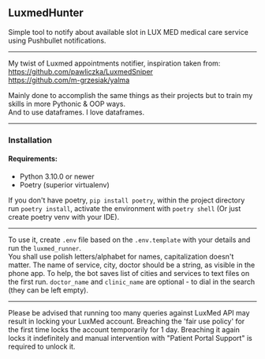 ## LuxmedHunter

Simple tool to notify about available slot in LUX MED medical care service using Pushbullet notifications.
___
My twist of Luxmed appointments notifier, inspiration taken from:  
https://github.com/pawliczka/LuxmedSniper  
https://github.com/m-grzesiak/yalma

Mainly done to accomplish the same things as their projects but to train my skills in more Pythonic & OOP ways.  
And to use dataframes. I love dataframes.
___

### Installation

#### Requirements:

- Python 3.10.0 or newer
- Poetry (superior virtualenv)

If you don't have poetry, `pip install poetry`, within the project directory run `poetry install`,
activate the environment with `poetry shell` (Or just create poetry venv with your IDE).
___
To use it, create `.env` file based on the `.env.template` with your details and run the `luxmed_runner`.  
You shall use polish letters/alphabet for names, capitalization doesn't matter. The name of service, city,
doctor should be a string, as visible in the phone app. To help, the bot saves list of cities and services to
text files on the first run. `doctor_name` and `clinic_name` are optional - to dial in the search
(they can be left empty).
___

Please be advised that running too many queries against LuxMed API may result in locking your LuxMed account.
Breaching the 'fair use policy' for the first time locks the account temporarily for 1 day.
Breaching it again locks it indefinitely and manual intervention with "Patient Portal Support"
is required to unlock it.

